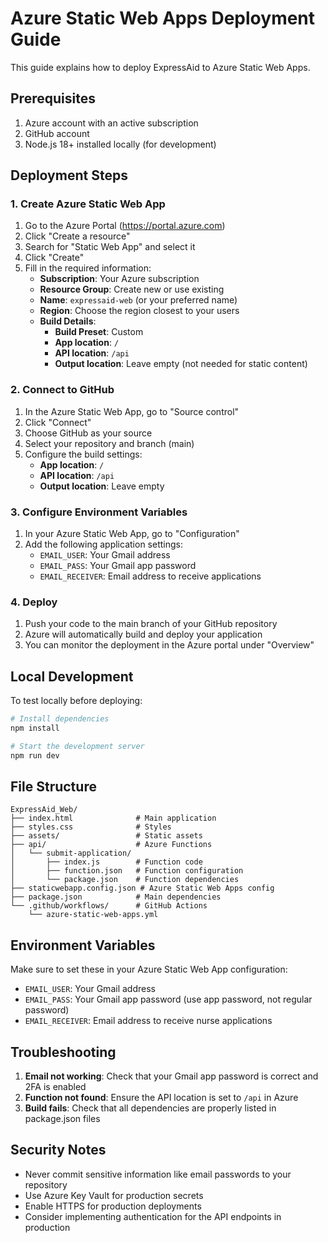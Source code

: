 # Azure Static Web Apps Deployment Guide

This guide explains how to deploy ExpressAid to Azure Static Web Apps.

## Prerequisites

1. Azure account with an active subscription
2. GitHub account
3. Node.js 18+ installed locally (for development)

## Deployment Steps

### 1. Create Azure Static Web App

1. Go to the Azure Portal (https://portal.azure.com)
2. Click "Create a resource"
3. Search for "Static Web App" and select it
4. Click "Create"
5. Fill in the required information:
   - **Subscription**: Your Azure subscription
   - **Resource Group**: Create new or use existing
   - **Name**: `expressaid-web` (or your preferred name)
   - **Region**: Choose the region closest to your users
   - **Build Details**:
     - **Build Preset**: Custom
     - **App location**: `/`
     - **API location**: `/api`
     - **Output location**: Leave empty (not needed for static content)

### 2. Connect to GitHub

1. In the Azure Static Web App, go to "Source control"
2. Click "Connect"
3. Choose GitHub as your source
4. Select your repository and branch (main)
5. Configure the build settings:
   - **App location**: `/`
   - **API location**: `/api`
   - **Output location**: Leave empty

### 3. Configure Environment Variables

1. In your Azure Static Web App, go to "Configuration"
2. Add the following application settings:
   - `EMAIL_USER`: Your Gmail address
   - `EMAIL_PASS`: Your Gmail app password
   - `EMAIL_RECEIVER`: Email address to receive applications

### 4. Deploy

1. Push your code to the main branch of your GitHub repository
2. Azure will automatically build and deploy your application
3. You can monitor the deployment in the Azure portal under "Overview"

## Local Development

To test locally before deploying:

```bash
# Install dependencies
npm install

# Start the development server
npm run dev
```

## File Structure

```
ExpressAid_Web/
├── index.html              # Main application
├── styles.css              # Styles
├── assets/                 # Static assets
├── api/                    # Azure Functions
│   └── submit-application/
│       ├── index.js        # Function code
│       ├── function.json   # Function configuration
│       └── package.json    # Function dependencies
├── staticwebapp.config.json # Azure Static Web Apps config
├── package.json            # Main dependencies
└── .github/workflows/      # GitHub Actions
    └── azure-static-web-apps.yml
```

## Environment Variables

Make sure to set these in your Azure Static Web App configuration:

- `EMAIL_USER`: Your Gmail address
- `EMAIL_PASS`: Your Gmail app password (use app password, not regular password)
- `EMAIL_RECEIVER`: Email address to receive nurse applications

## Troubleshooting

1. **Email not working**: Check that your Gmail app password is correct and 2FA is enabled
2. **Function not found**: Ensure the API location is set to `/api` in Azure
3. **Build fails**: Check that all dependencies are properly listed in package.json files

## Security Notes

- Never commit sensitive information like email passwords to your repository
- Use Azure Key Vault for production secrets
- Enable HTTPS for production deployments
- Consider implementing authentication for the API endpoints in production 